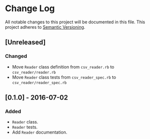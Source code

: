 # Change Log
All notable changes to this project will be documented in this file.
This project adheres to [Semantic Versioning](http://semver.org/).

## [Unreleased]
### Changed
- Move `Reader` class definition from `csv_reader.rb` to `csv_reader/reader.rb`
- Move `Reader` class tests from `csv_reader_spec.rb` to `csv_reader/reader_spec.rb`

## [0.1.0] - 2016-07-02
### Added
- `Reader` class.
- `Reader` tests.
- Add `Reader` documentation.
